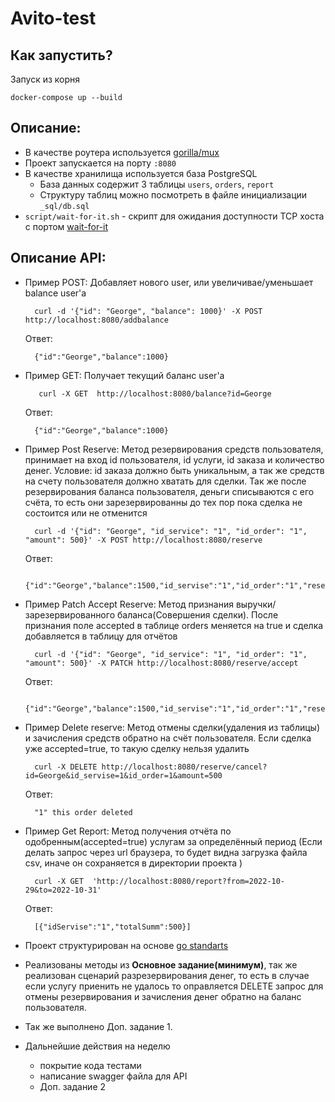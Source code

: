 # Avito-test
## Как запустить?
Запуск из корня
```
docker-compose up --build
```
## Описание:
- В качестве роутера используется [gorilla/mux](github.com/gorilla/mux)
- Проект запускается на порту `:8080`
- В качестве хранилища используется база PostgreSQL
    + База данных содержит 3 таблицы `users`, `orders`, `report`
    + Структуру таблиц можно посмотреть в файле инициализации `_sql/db.sql`
- `script/wait-for-it.sh` - скрипт для ожидания доступности TCP хоста с портом [wait-for-it](https://github.com/vishnubob/wait-for-it)

## Описание API:
- Пример POST: Добавляет нового user, или увеличивае/уменьшает balance user'a
  ```
    curl -d '{"id": "George", "balance": 1000}' -X POST http://localhost:8080/addbalance

  ```
  Ответ:
  ```
    {"id":"George","balance":1000}
  ```
- Пример GET: Получает текущий баланс user'a
    ```
       curl -X GET  http://localhost:8080/balance?id=George
    ```
  Ответ:
    ```
      {"id":"George","balance":1000}
    ```

- Пример Post Reserve: Метод резервирования средств пользователя, принимает на вход id пользователя, id услуги, id заказа и количество денег. Условие: id заказа должно быть уникальным, а так же средств на счету пользователя должно хватать для сделки. Так же после резервирования баланса пользователя, 
деньги списываются с его счёта, то есть они зарезервированны до тех пор пока сделка не состоится или не отменится
    ```
      curl -d '{"id": "George", "id_service": "1", "id_order": "1", "amount": 500}' -X POST http://localhost:8080/reserve

    ```
  Ответ:
    ```
      {"id":"George","balance":1500,"id_servise":"1","id_order":"1","reserved_balance":500}
    ```

- Пример Patch Accept Reserve: Метод признания выручки/зарезервированного баланса(Совершения сделки). После признания поле accepted в таблице orders меняется на true и сделка добавляется в таблицу для отчётов
    ```
      curl -d '{"id": "George", "id_service": "1", "id_order": "1", "amount": 500}' -X PATCH http://localhost:8080/reserve/accept

    ```
  Ответ:
    ```
      {"id":"George","balance":1500,"id_servise":"1","id_order":"1","reserved_balance":500}
    ```

- Пример Delete reserve: Метод отмены сделки(удаления из таблицы) и зачисления средств обратно на счёт пользователя. Если сделка уже accepted=true, то такую сделку нельзя удалить
    ```
      curl -X DELETE http://localhost:8080/reserve/cancel?id=George&id_servise=1&id_order=1&amount=500

    ```
  Ответ:
    ```
      "1" this order deleted
    ```

- Пример Get Report: Метод получения отчёта по одобренным(accepted=true) услугам за определённый период (Если делать запрос через url браузера, то будет видна загрузка файла csv, иначе он сохраняется в директории проекта )
    ```
      curl -X GET  'http://localhost:8080/report?from=2022-10-29&to=2022-10-31'

    ```
  Ответ:
    ```
      [{"idServise":"1","totalSumm":500}]
    ```
- Проект структурирован на основе [go standarts](https://github.com/golang-standards/project-layout)

- Реализованы методы из **Основное задание(минимум)**, так же реализован сценарий разрезервирования денег, то есть в случае если услугу приенить не удалось то оправляется DELETE запрос для отмены резервирования и зачисления денег обратно на баланс пользователя.
- Так же выполнено Доп. задание 1.

- Дальнейшие действия на неделю
  - покрытие кода тестами
  - написание swagger файла для API
  - Доп. задание 2